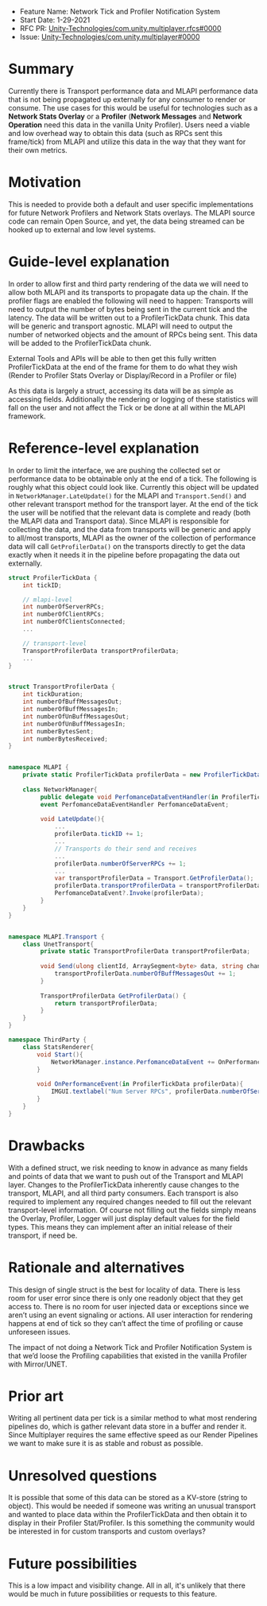 - Feature Name: Network Tick and Profiler Notification System
- Start Date: 1-29-2021
- RFC PR: [Unity-Technologies/com.unity.multiplayer.rfcs#0000](https://github.com/Unity-Technologies/com.unity.multiplayer.rfcs/pull/0000)
- Issue: [Unity-Technologies/com.unity.multiplayer#0000](https://github.com/Unity-Technologies/com.unity.multiplayer/issues/0000)

# Summary
[summary]: #summary

Currently there is Transport performance data and MLAPI performance data that is not being propagated up externally for any consumer to render or consume. The use cases for this would be useful for technologies such as a **Network Stats Overlay** or a **Profiler** (**Network Messages** and **Network Operation** need this data in the vanilla Unity Profiler). Users need a viable and low overhead way to obtain this data (such as RPCs sent this frame/tick) from MLAPI and utilize this data in the way that they want for their own metrics.

# Motivation
[motivation]: #motivation

This is needed to provide both a default and user specific implementations for future Network Profilers and Network Stats overlays. The MLAPI source code can remain Open Source, and yet, the data being streamed can be hooked up to external and low level systems.

# Guide-level explanation
[guide-level-explanation]: #guide-level-explanation

In order to allow first and third party rendering of the data we will need to allow both MLAPI and its transports to propagate data up the chain. 
If the profiler flags are enabled the following will need to happen: 
Transports will need to output the number of bytes being sent in the current tick and the latency. The data will be written out to a ProfilerTickData chunk. This data will be generic and transport agnostic.
MLAPI will need to output the number of networked objects and the amount of RPCs being sent. This data will be added to the ProfilerTickData chunk.

External Tools and APIs will be able to then get this fully written ProfilerTickData at the end of the frame for them to do what they wish (Render to Profiler Stats Overlay or Display/Record in a Profiler or file)

As this data is largely a struct, accessing its data will be as simple as accessing fields. Additionally the rendering or logging of these statistics will fall on the user and not affect the Tick or be done at all within the MLAPI framework.

# Reference-level explanation
[reference-level-explanation]: #reference-level-explanation


In order to limit the interface, we are pushing the collected set or performance data to be obtainable only at the end of a tick. The following is roughly what this object could look like. Currently this object will be updated in ```NetworkManager.LateUpdate()``` for the MLAPI and ```Transport.Send()``` and other relevant transport method for the transport layer. At the end of the tick the user will be notified that the relevant data is complete and ready (both the MLAPI data and Transport data). Since MLAPI is responsible for collecting the data, and the data from transports will be generic and apply to all/most transports, MLAPI as  the owner of the collection of performance data will call ```GetProfilerData()``` on the transports directly to get the data exactly when it needs it in the pipeline before propagating the data out externally.

```cs
struct ProfilerTickData {
    int tickID;

    // mlapi-level
    int numberOfServerRPCs;
    int numberOfClientRPCs;
    int numberOfClientsConnected;
    ...

    // transport-level
    TransportProfilerData transportProfilerData;
    ...
}


struct TransportProfilerData {
    int tickDuration;
    int numberOfBuffMessagesOut;
    int numberOfBuffMessagesIn;
    int numberOfUnBuffMessagesOut;
    int numberOfUnBuffMessagesIn;
    int numberBytesSent;
    int numberBytesReceived;
}


namespace MLAPI {
    private static ProfilerTickData profilerData = new ProfilerTickData();
    
    class NetworkManager{
         public delegate void PerfomanceDataEventHandler(in ProfilerTickData profilerData);
         event PerfomanceDataEventHandler PerfomanceDataEvent;
         
         void LateUpdate(){
             ...
             profilerData.tickID += 1;
             ...
             // Transports do their send and receives
             ...
             profilerData.numberOfServerRPCs += 1;
             ...
             var transportProfilerData = Transport.GetProfilerData();
             profilerData.transportProfilerData = transportProfilerData;
             PerfomanceDataEvent?.Invoke(profilerData);
         }
    }
}


namespace MLAPI.Transport {
    class UnetTransport{
         private static TransportProfilerData transportProfilerData;
         
         void Send(ulong clientId, ArraySegment<byte> data, string channelName){
             transportProfilerData.numberOfBuffMessagesOut += 1;
         }
         
         TransportProfilerData GetProfilerData() {
             return transportProfilerData;
         }
    }
}

namespace ThirdParty {
    class StatsRenderer{
        void Start(){
            NetworkManager.instance.PerfomanceDataEvent += OnPerformanceEvent;
        }
        
        void OnPerformanceEvent(in ProfilerTickData profilerData){
            IMGUI.textlabel("Num Server RPCs", profilerData.numberOfServerRPCs);
        }
    }
}

```

# Drawbacks
[drawbacks]: #drawbacks

With a defined struct, we risk needing to know in advance as many fields and points of data that we want to push out of the Transport and MLAPI layer.
Changes to the ProfilerTickData inherently cause changes to the transport, MLAPI, and all third party consumers.
Each transport is also required to implement any required changes needed to fill out the relevant transport-level information. Of course not filling out the fields simply means the Overlay, Profiler, Logger will just display default values for the field types. This means they can implement after an initial release of their transport, if need be.

# Rationale and alternatives
[rationale-and-alternatives]: #rationale-and-alternatives

This design of single struct is the best for locality of data. 
There is less room for user error since there is only one readonly object that they get access to.
There is no room for user injected data or exceptions since we aren’t using an event signaling or actions. All user interaction for rendering happens at end of tick so they can’t affect the time of profiling or cause unforeseen issues.

The impact of not doing a Network Tick and Profiler Notification System is that we’d loose the Profiling capabilities that existed in the vanilla Profiler with Mirror/UNET.

# Prior art
[prior-art]: #prior-art

Writing all pertinent data per tick is a similar method to what most rendering pipelines do, which is gather relevant data store in a buffer and render it. Since Multiplayer requires the same effective speed as our Render Pipelines we want to make sure it is as stable and robust as possible.

# Unresolved questions
[unresolved-questions]: #unresolved-questions

It is possible that some of this data can be stored as a KV-store (string to object). This would be needed if someone was writing an unusual transport and wanted to place data within the ProfilerTickData and then obtain it to display in their Profiler Stat/Profiler.
Is this something the community would be interested in for custom transports and custom overlays?

# Future possibilities
[future-possibilities]: #future-possibilities

This is a low impact and visibility change. All in all, it's unlikely that there would be much in future possibilities or requests to this feature.
